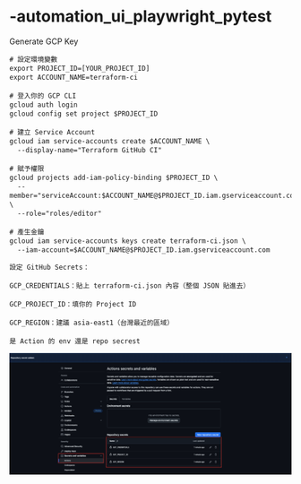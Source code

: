 # -automation_ui_playwright_pytest



Generate GCP Key
```aiexclude
# 設定環境變數
export PROJECT_ID=[YOUR_PROJECT_ID]
export ACCOUNT_NAME=terraform-ci

# 登入你的 GCP CLI
gcloud auth login
gcloud config set project $PROJECT_ID

# 建立 Service Account
gcloud iam service-accounts create $ACCOUNT_NAME \
  --display-name="Terraform GitHub CI"

# 賦予權限
gcloud projects add-iam-policy-binding $PROJECT_ID \
  --member="serviceAccount:$ACCOUNT_NAME@$PROJECT_ID.iam.gserviceaccount.com" \
  --role="roles/editor"

# 產生金鑰
gcloud iam service-accounts keys create terraform-ci.json \
  --iam-account=$ACCOUNT_NAME@$PROJECT_ID.iam.gserviceaccount.com

```

```aiexclude
設定 GitHub Secrets：

GCP_CREDENTIALS：貼上 terraform-ci.json 內容（整個 JSON 貼進去）

GCP_PROJECT_ID：填你的 Project ID

GCP_REGION：建議 asia-east1（台灣最近的區域）

是 Action 的 env 還是 repo secrest
```
![gihub_action_value.png](readme/gihub_action_value.png)